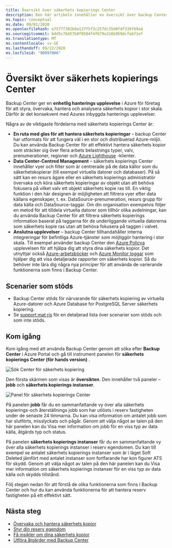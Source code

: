 ```yaml
---
title: Översikt över säkerhets kopierings Center
description: Den här artikeln innehåller en översikt över backup Center för Azure.
ms.topic: conceptual
ms.date: 09/01/2020
ms.openlocfilehash: e7577f302b9a137f5f3c257dc35d0fdf339f69a4
ms.sourcegitcommit: bdd5c76457b0f0504f4f679a316b959dcfabf1ef
ms.translationtype: MT
ms.contentlocale: sv-SE
ms.lasthandoff: 09/22/2020
ms.locfileid: "90997006"
---
```

# <a name="overview-of-backup-center"></a>Översikt över säkerhets kopierings Center

Backup Center ger en **enhetlig hanterings upplevelse** i Azure för företag för att styra, övervaka, hantera och analysera säkerhets kopior i stor skala. Därför är det konsekvent med Azures inbyggda hanterings upplevelser.

Några av de viktigaste fördelarna med säkerhets kopierings Center är:

* **En ruta med glas för att hantera säkerhets kopieringar** – backup Center har utformats för att fungera väl i en stor och distribuerad Azure-miljö. Du kan använda Backup Center för att effektivt hantera säkerhets kopior som sträcker sig över flera arbets belastnings typer, valv, prenumerationer, regioner och [Azure Lighthouse](https://docs.microsoft.com/azure/lighthouse/overview) -klienter.
* **Data Center-Centred Management** – säkerhets kopierings Center innehåller vyer och filter som är centrerade på de data källor som du säkerhetskopierar (till exempel virtuella datorer och databaser). På så sätt kan en resurs ägare eller en säkerhets kopierings administratör övervaka och köra säkerhets kopieringar av objekt utan att behöva fokusera på vilket valv ett objekt säkerhets kopie ras till. En viktig funktion i den här designen är möjligheten att filtrera vyer efter data källans egenskaper, t. ex. DataSource-prenumeration, resurs grupp för data källa och DataSource-taggar. Om din organisation exempelvis följer en metod för att tilldela virtuella datorer som tillhör olika avdelningar, kan du använda Backup Center för att filtrera säkerhets kopierings information baserat på taggarna för de underliggande virtuella datorerna som säkerhets kopie ras utan att behöva fokusera på taggen i valvet.
* **Anslutna upplevelser** – backup Center tillhandahåller interna integreringar för befintliga Azure-tjänster som möjliggör hantering i stor skala. Till exempel använder backup Center den [Azure Policya](https://docs.microsoft.com/azure/governance/policy/overview) upplevelsen för att hjälpa dig att styra dina säkerhets kopior. Det utnyttjar också [Azure-arbetsböcker](https://docs.microsoft.com/azure/azure-monitor/platform/workbooks-overview) och [Azure Monitor loggar](https://docs.microsoft.com/azure/azure-monitor/platform/data-platform-logs) som hjälper dig att visa detaljerade rapporter om säkerhets kopior. Så du behöver inte lära dig några nya principer för att använda de varierande funktionerna som finns i Backup Center.

## <a name="supported-scenarios"></a>Scenarier som stöds

* Backup Center stöds för närvarande för säkerhets kopiering av virtuella Azure-datorer och Azure Database for PostgreSQL Server säkerhets kopiering.
* Se [support mat ris](backup-center-support-matrix.md) för en detaljerad lista över scenarier som stöds och som inte stöds.

## <a name="get-started"></a>Kom igång

Kom igång med att använda Backup Center genom att söka efter **Backup Center** i Azure Portal och gå till instrument panelen för **säkerhets kopierings Center (för hands version)** .

![Sök Center för säkerhets kopiering](./media/backup-center-overview/backup-center-search.png)

Den första skärmen som visas är **översikten**. Den innehåller två paneler – **jobb** och **säkerhets kopierings instanser**.

![Panel för säkerhets kopierings Center](./media/backup-center-overview/backup-center-overview-widgets.png)

På panelen **jobb** får du en sammanfattande vy över alla säkerhets kopierings-och återställnings jobb som har utlösts i reserv fastigheten under de senaste 24 timmarna. Du kan visa information om antalet jobb som har slutförts, misslyckats och pågår. Genom att välja något av talen på den här panelen kan du Visa mer information om jobb för en viss typ av data källa, åtgärds typ och status.

På panelen **säkerhets kopierings instanser** får du en sammanfattande vy över alla säkerhets kopierings instanser i reserv egendomen. Du kan till exempel se antalet säkerhets kopierings instanser som är i läget Soft Deleted jämfört med antalet instanser som fortfarande har kon figurer ATS för skydd. Genom att välja något av talen på den här panelen kan du Visa mer information om säkerhets kopierings instanser för en viss typ av data källa och skydds tillstånd.

Följ stegen nedan för att förstå de olika funktionerna som finns i Backup Center och hur du kan använda funktionerna för att hantera reserv fastigheten på ett effektivt sätt.

## <a name="next-steps"></a>Nästa steg

* [Övervaka och hantera säkerhets kopior](backup-center-monitor-operate.md)
* [Styr din reserv egendom](backup-center-govern-environment.md)
* [Få insikter om dina säkerhets kopior](backup-center-obtain-insights.md)
* [Utföra åtgärder med Backup Center](backup-center-actions.md)
